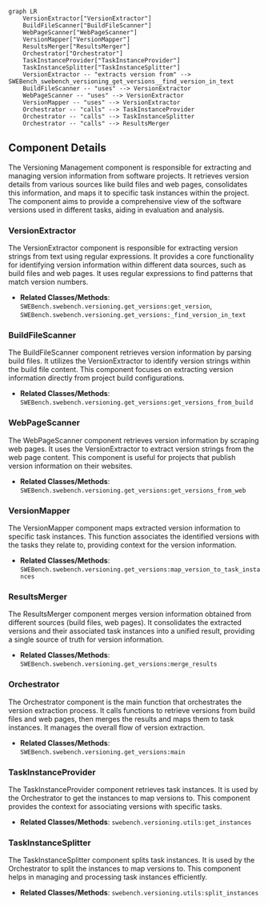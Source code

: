 ```mermaid
graph LR
    VersionExtractor["VersionExtractor"]
    BuildFileScanner["BuildFileScanner"]
    WebPageScanner["WebPageScanner"]
    VersionMapper["VersionMapper"]
    ResultsMerger["ResultsMerger"]
    Orchestrator["Orchestrator"]
    TaskInstanceProvider["TaskInstanceProvider"]
    TaskInstanceSplitter["TaskInstanceSplitter"]
    VersionExtractor -- "extracts version from" --> SWEBench_swebench_versioning_get_versions__find_version_in_text
    BuildFileScanner -- "uses" --> VersionExtractor
    WebPageScanner -- "uses" --> VersionExtractor
    VersionMapper -- "uses" --> VersionExtractor
    Orchestrator -- "calls" --> TaskInstanceProvider
    Orchestrator -- "calls" --> TaskInstanceSplitter
    Orchestrator -- "calls" --> ResultsMerger
```

## Component Details

The Versioning Management component is responsible for extracting and managing version information from software projects. It retrieves version details from various sources like build files and web pages, consolidates this information, and maps it to specific task instances within the project. The component aims to provide a comprehensive view of the software versions used in different tasks, aiding in evaluation and analysis.

### VersionExtractor
The VersionExtractor component is responsible for extracting version strings from text using regular expressions. It provides a core functionality for identifying version information within different data sources, such as build files and web pages. It uses regular expressions to find patterns that match version numbers.
- **Related Classes/Methods**: `SWEBench.swebench.versioning.get_versions:get_version`, `SWEBench.swebench.versioning.get_versions:_find_version_in_text`

### BuildFileScanner
The BuildFileScanner component retrieves version information by parsing build files. It utilizes the VersionExtractor to identify version strings within the build file content. This component focuses on extracting version information directly from project build configurations.
- **Related Classes/Methods**: `SWEBench.swebench.versioning.get_versions:get_versions_from_build`

### WebPageScanner
The WebPageScanner component retrieves version information by scraping web pages. It uses the VersionExtractor to extract version strings from the web page content. This component is useful for projects that publish version information on their websites.
- **Related Classes/Methods**: `SWEBench.swebench.versioning.get_versions:get_versions_from_web`

### VersionMapper
The VersionMapper component maps extracted version information to specific task instances. This function associates the identified versions with the tasks they relate to, providing context for the version information.
- **Related Classes/Methods**: `SWEBench.swebench.versioning.get_versions:map_version_to_task_instances`

### ResultsMerger
The ResultsMerger component merges version information obtained from different sources (build files, web pages). It consolidates the extracted versions and their associated task instances into a unified result, providing a single source of truth for version information.
- **Related Classes/Methods**: `SWEBench.swebench.versioning.get_versions:merge_results`

### Orchestrator
The Orchestrator component is the main function that orchestrates the version extraction process. It calls functions to retrieve versions from build files and web pages, then merges the results and maps them to task instances. It manages the overall flow of version extraction.
- **Related Classes/Methods**: `SWEBench.swebench.versioning.get_versions:main`

### TaskInstanceProvider
The TaskInstanceProvider component retrieves task instances. It is used by the Orchestrator to get the instances to map versions to. This component provides the context for associating versions with specific tasks.
- **Related Classes/Methods**: `swebench.versioning.utils:get_instances`

### TaskInstanceSplitter
The TaskInstanceSplitter component splits task instances. It is used by the Orchestrator to split the instances to map versions to. This component helps in managing and processing task instances efficiently.
- **Related Classes/Methods**: `swebench.versioning.utils:split_instances`
